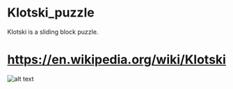 # Klotski_puzzle
Klotski is a sliding block puzzle.

# https://en.wikipedia.org/wiki/Klotski

![alt text](https://en.wikipedia.org/wiki/Klotski#/media/File:Quo_Vadis-HABA.jpg)
